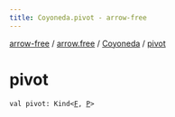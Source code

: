 ```yaml
---
title: Coyoneda.pivot - arrow-free
---
```


[arrow-free](../../index.html) / [arrow.free](../index.html) / [Coyoneda](index.html) / [pivot](./pivot.html)

# pivot

`val pivot: Kind<`[`F`](index.html#F)`, `[`P`](index.html#P)`>`